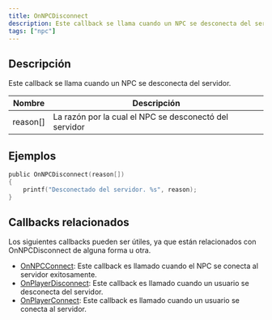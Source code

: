 ```yaml
---
title: OnNPCDisconnect
description: Este callback se llama cuando un NPC se desconecta del servidor.
tags: ["npc"]
---
```


## Descripción

Este callback se llama cuando un NPC se desconecta del servidor.

| Nombre       | Descripción                                             |
| ------------ | ------------------------------------------------------- |
| reason[]     | La razón por la cual el NPC se desconectó del servidor  |  

## Ejemplos

```c
public OnNPCDisconnect(reason[])
{
    printf("Desconectado del servidor. %s", reason);
}
```

## Callbacks relacionados

Los siguientes callbacks pueden ser útiles, ya que están relacionados con OnNPCDisconnect de alguna forma u otra.

- [OnNPCConnect](OnNPCConnect): Este callback es llamado cuando el NPC se conecta al servidor exitosamente.
- [OnPlayerDisconnect](OnPlayerDisconnect): Este callback es llamado cuando un usuario se desconecta del servidor.
- [OnPlayerConnect](OnPlayerConnect): Este callback es llamado cuando un usuario se conecta al servidor.
